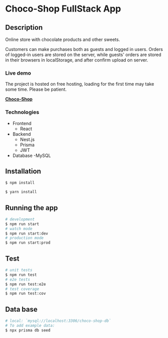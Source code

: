 # Choco-Shop FullStack App

## Description

Online store with chocolate products and other sweets.

Customers can make purchases both as guests and logged in users. Orders of logged-in users are stored on the server, while guests' orders are stored in their browsers in localStorage, and after confirm upload on server.

### Live demo

The project is hosted on free hosting, loading for the first time may take some time. Please be patient.

**[Choco-Shop]()**

### Technologies

- Frontend
  - React
- Backend
  - Nest.js
  - Prisma
  - JWT
- Database
  -MySQL

## Installation

```bash
$ npm install 

$ yarn install
```

## Running the app

```bash
# development
$ npm run start
# watch mode
$ npm run start:dev
# production mode
$ npm run start:prod
```

## Test

```bash
# unit tests
$ npm run test
# e2e tests
$ npm run test:e2e
# test coverage
$ npm run test:cov
```

## Data base

```bash
# local: `mysql://localhost:3306/choco-shop-db`
# To add example data:
$ npx prisma db seed
```


